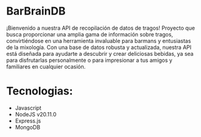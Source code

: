 # BarBrainDB
¡Bienvenido a nuestra API de recopilación de datos de tragos! Proyecto que busca proporcionar una amplia gama de información sobre tragos, convirtiéndose en una herramienta invaluable para barmans y entusiastas de la mixología. Con una base de datos robusta y actualizada, nuestra API está diseñada para ayudarte a descubrir y crear deliciosas bebidas, ya sea para disfrutarlas personalmente o para impresionar a tus amigos y familiares en cualquier ocasión.

# Tecnologias:
- Javascript
- NodeJS v20.11.0
- Express.js
- MongoDB